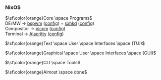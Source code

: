 


### NixOS

$\sf\color{orange}Core \space Programs$<br>
DE/MW -> [bspwm]() ([config]()) + [sxhkd]() ([config]())<br>
Compositor -> [picom]() ([config]())<br>
Terminal -> [Alacritty]() ([config]())<br>



$\sf\color{orange}Text \space User \space Interfaces \space (TUI)$<br>


$\sf\color{orange}Graphical \space User \space Interfaces \space (GUI)$<br>


**<u></u>**
$\sf\color{orange}CLI \space Tools$<br>







$\sf\color{orange}Almost \space done$